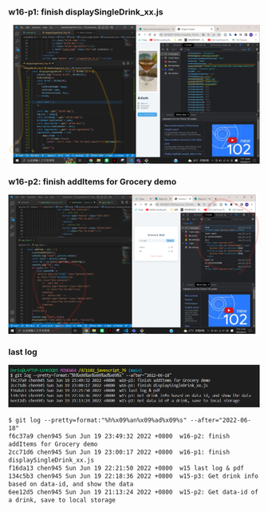 ### w16-p1: finish displaySingleDrink_xx.js

![](./p1.png)

### w16-p2: finish addItems for Grocery demo

![](./p2.png)

### last log

![](./last.png)

```
$ git log --pretty=format:"%h%x09%an%x09%ad%x09%s" --after="2022-06-18"
f6c37a9 chen945 Sun Jun 19 23:49:32 2022 +0800  w16-p2: finish addItems for Grocery demo
2cc71d6 chen945 Sun Jun 19 23:00:17 2022 +0800  w16-p1: finish displaySingleDrink_xx.js
f16da13 chen945 Sun Jun 19 22:21:50 2022 +0800  w15 last log & pdf
134c5b3 chen945 Sun Jun 19 22:18:36 2022 +0800  w15-p3: Get drink info based on data-id, and show the data
6ee12d5 chen945 Sun Jun 19 21:13:24 2022 +0800  w15-p2: Get data-id of a drink, save to local storage
```
